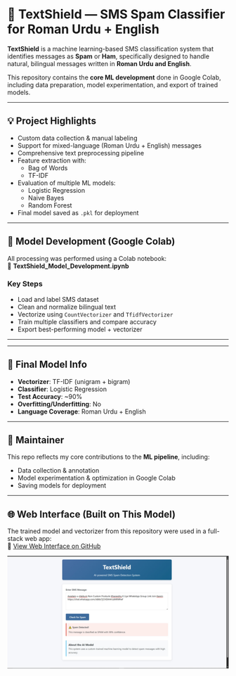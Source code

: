 # 📱 TextShield — SMS Spam Classifier for Roman Urdu + English

**TextShield** is a machine learning-based SMS classification system that identifies messages as **Spam** or **Ham**, specifically designed to handle natural, bilingual messages written in **Roman Urdu and English**.

This repository contains the **core ML development** done in Google Colab, including data preparation, model experimentation, and export of trained models.

---

## 💡 Project Highlights

- Custom data collection & manual labeling
- Support for mixed-language (Roman Urdu + English) messages
- Comprehensive text preprocessing pipeline
- Feature extraction with:
  - Bag of Words
  - TF-IDF
- Evaluation of multiple ML models:
  - Logistic Regression
  - Naive Bayes
  - Random Forest
- Final model saved as `.pkl` for deployment

---

## 🧪 Model Development (Google Colab)

All processing was performed using a Colab notebook:  
📓 **TextShield_Model_Development.ipynb**

### Key Steps

- Load and label SMS dataset
- Clean and normalize bilingual text
- Vectorize using `CountVectorizer` and `TfidfVectorizer`
- Train multiple classifiers and compare accuracy
- Export best-performing model + vectorizer

---

---

## 🧠 Final Model Info

- **Vectorizer**: TF-IDF (unigram + bigram)
- **Classifier**: Logistic Regression
- **Test Accuracy**: ~90%
- **Overfitting/Underfitting**: No
- **Language Coverage**: Roman Urdu + English

---

## 👤 Maintainer

This repo reflects my core contributions to the **ML pipeline**, including:

- Data collection & annotation
- Model experimentation & optimization in Google Colab
- Saving models for deployment

---

## 🌐 Web Interface (Built on This Model)

The trained model and vectorizer from this repository were used in a full-stack web app:  
🔗 [View Web Interface on GitHub](https://github.com/Abdul-Diyan/Ai_project)

![Screenshot 1](textshield-ml/media/1.jpg)
